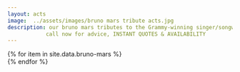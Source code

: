 ```yaml
---
layout: acts
image:  ../assets/images/bruno mars tribute acts.jpg
description: our bruno mars tributes to the Grammy-winning singer/songwriter are astounding. these Highly professional and entertaining  guys sound and look like the real thing. After several years as one of the pop music industry's premier songwriters, bruno Mars finally broke out as a singer in his own right with the 2010 hit Nothin' on You. The track proved an enormous hit, skyrocketing to No. 1 on the Billboard singles chart, and instantly transforming Bruno Mars from a behind-the-scenes composer into a pop performer. if you want your event to pop book a bruno mars tribute today. <hr>
            call now for advice, INSTANT QUOTES & AVAILABILITY
---
```


<div class="row mt-4 mb-4">
  {% for item in site.data.bruno-mars %}
    <div class="col-md-4 mb-5">
      <div class="card border-0 shadow h-100">
        <a href="/acts/{{ item.title | slugify }}">
          <img class="card-img-top" src="{{ item.image_src }}" alt="" />
        </a>
      </div>
    </div>
  {% endfor %}
</div>